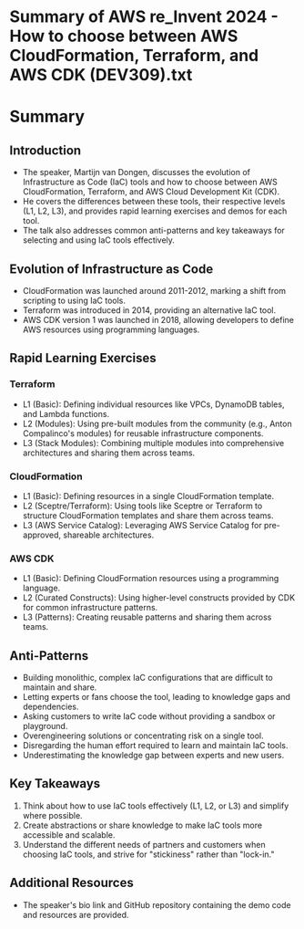 # Summary of AWS re_Invent 2024 - How to choose between AWS CloudFormation, Terraform, and AWS CDK (DEV309).txt

# Summary

## Introduction

- The speaker, Martijn van Dongen, discusses the evolution of Infrastructure as Code (IaC) tools and how to choose between AWS CloudFormation, Terraform, and AWS Cloud Development Kit (CDK).
- He covers the differences between these tools, their respective levels (L1, L2, L3), and provides rapid learning exercises and demos for each tool.
- The talk also addresses common anti-patterns and key takeaways for selecting and using IaC tools effectively.

## Evolution of Infrastructure as Code

- CloudFormation was launched around 2011-2012, marking a shift from scripting to using IaC tools.
- Terraform was introduced in 2014, providing an alternative IaC tool.
- AWS CDK version 1 was launched in 2018, allowing developers to define AWS resources using programming languages.

## Rapid Learning Exercises

### Terraform

- L1 (Basic): Defining individual resources like VPCs, DynamoDB tables, and Lambda functions.
- L2 (Modules): Using pre-built modules from the community (e.g., Anton Compalinco's modules) for reusable infrastructure components.
- L3 (Stack Modules): Combining multiple modules into comprehensive architectures and sharing them across teams.

### CloudFormation

- L1 (Basic): Defining resources in a single CloudFormation template.
- L2 (Sceptre/Terraform): Using tools like Sceptre or Terraform to structure CloudFormation templates and share them across teams.
- L3 (AWS Service Catalog): Leveraging AWS Service Catalog for pre-approved, shareable architectures.

### AWS CDK

- L1 (Basic): Defining CloudFormation resources using a programming language.
- L2 (Curated Constructs): Using higher-level constructs provided by CDK for common infrastructure patterns.
- L3 (Patterns): Creating reusable patterns and sharing them across teams.

## Anti-Patterns

- Building monolithic, complex IaC configurations that are difficult to maintain and share.
- Letting experts or fans choose the tool, leading to knowledge gaps and dependencies.
- Asking customers to write IaC code without providing a sandbox or playground.
- Overengineering solutions or concentrating risk on a single tool.
- Disregarding the human effort required to learn and maintain IaC tools.
- Underestimating the knowledge gap between experts and new users.

## Key Takeaways

1. Think about how to use IaC tools effectively (L1, L2, or L3) and simplify where possible.
2. Create abstractions or share knowledge to make IaC tools more accessible and scalable.
3. Understand the different needs of partners and customers when choosing IaC tools, and strive for "stickiness" rather than "lock-in."

## Additional Resources

- The speaker's bio link and GitHub repository containing the demo code and resources are provided.